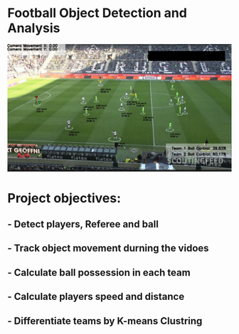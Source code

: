 # Football Object Detection and Analysis
![Alt text](https://github.com/GhaydaMal/Football_ObjectDetection_and_Analysis/blob/main/Fooball_results.png) 

# Project objectives:
## - Detect players, Referee and ball
## - Track object movement durning the vidoes
## - Calculate ball possession in each team
## - Calculate players speed and distance 
## - Differentiate teams by K-means Clustring
